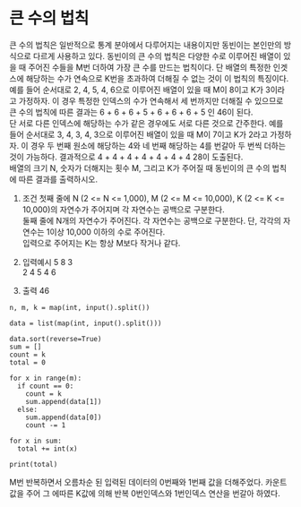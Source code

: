 # 큰 수의 법칙

큰 수의 법칙은 일반적으로 통계 분야에서 다루어지는 내용이지만 동빈이는 본인만의 방식으로 다르게 사용하고 있다. 동빈이의 큰 수의 법칙은 다양한 수로 이루어진 배열이 있을 때 주어진 수들을 M번 더하여 가장 큰 수를 만드는 법칙이다. 단 배열의 특정한 인겟스에 해당하는 수가 연속으로 K번을 초과하여 더해질 수 없는 것이 이 법칙의 특징이다.  
예를 들어 순서대로 2, 4, 5, 4, 6으로 이루어진 배열이 있을 때 M이 8이고 K가 3이라고 가정하자. 이 경우 특정한 인덱스의 수가 연속해서 세 번까지만 더해질 수 있으므로 큰 수의 법칙에 따른 결과는 6 + 6 + 6 + 5 + 6 + 6 + 6 + 5 인 46이 된다.  
단 서로 다른 인덱스에 해당하는 수가 같은 경우에도 서로 다른 것으로 간주한다. 예를 들어 순서대로 3, 4, 3, 4, 3으로 이루어진 배열이 있을 때 M이 7이고 K가 2라고 가정하자. 이 경우 두 번째 원소에 해당하는 4와 네 번째 해당하는 4를 번갈아 두 번씩 더하는 것이 가능하다. 결과적으로 4 + 4 + 4 + 4 + 4 + 4 + 4 28이 도출된다.  
배열의 크기 N, 숫자가 더해지는 횟수 M, 그리고 K가 주어질 때 동빈이의 큰 수의 법칙에 따른 결과를 출력하시오.

1. 조건
   첫째 줄에 N (2 <= N <= 1,000), M (2 <= M <= 10,000), K (2 <= K <= 10,000)의 자연수가 주어지며 각 자연수는 공백으로 구분한다.  
   둘째 줄에 N개의 자연수가 주어진다. 각 자연수는 공백으로 구분한다. 단, 각각의 자연수는 1이상 10,000 이하의 수로 주어진다.  
   입력으로 주어지는 K는 항상 M보다 작거나 같다.

2. 입력예시
   5 8 3  
   2 4 5 4 6

3. 출력
   46

```
n, m, k = map(int, input().split())

data = list(map(int, input().split()))

data.sort(reverse=True)
sum = []
count = k
total = 0

for x in range(m):
  if count == 0:
    count = k
    sum.append(data[1])
  else:
    sum.append(data[0])
    count -= 1

for x in sum:
  total += int(x)

print(total)
```

M번 반복하면서 오름차순 된 입력된 데이터의 0번째와 1번째 값을 더해주었다. 카운트 값을 주어 그 에따른 K값에 의해 반복 0번인덱스와 1번인덱스 연산을 번갈아 하였다.

